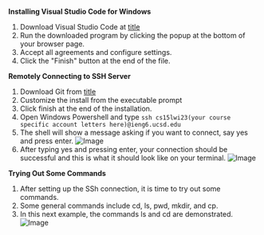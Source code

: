 **Installing Visual Studio Code for Windows**
1. Download Visual Studio Code at [title](https://code.visualstudio.com/download)
2. Run the downloaded program by clicking the popup at the bottom of your browser page.
3. Accept all agreements and configure settings.
4. Click the "Finish" button at the end of the file.


**Remotely Connecting to SSH Server**
1. Download Git from [title](https://gitforwindows.org/)
2. Customize the install from the executable prompt
3. Click finish at the end of the installation.
4. Open Windows Powershell and type ```ssh cs15lwi23(your course specific account letters here)@ieng6.ucsd.edu```
5. The shell will show a message asking if you want to connect, say yes and press enter.
![Image](https://masterpooka.github.io/cse15l-lab-reports/host.png)
6. After typing yes and pressing enter, your connection should be successful and this is what it should look like on your terminal.
![Image](https://masterpooka.github.io/cse15l-lab-reports/all.png)

**Trying Out Some Commands**
1. After setting up the SSh connection, it is time to try out some commands.
2. Some general commands include cd, ls, pwd, mkdir, and cp.
3. In this next example, the commands ls and cd are demonstrated.
![Image](https://masterpooka.github.io/cse15l-lab-reports/try.png)
